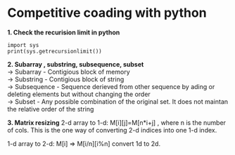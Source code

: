 <h1> Competitive coading with python </h1>

**1. Check the recurision limit in python**
```
import sys
print(sys.getrecursionlimit())
```

**2. Subarray , substring, subsequence, subset** 
<br>
-> Subarray - Contigious block of memory <br>
-> Substring - Contigious block of string <br>
-> Subsequence - Sequence derieved from other sequence by ading or deleting elements but without changing the order <br>
-> Subset -  Any possible combination of the original set. It does not maintan the relative order of the string <br>

**3. Matrix resizing**
2-d array to 1-d: M[i][j]=M[n*i+j] , where n is the number of cols. This is the one way of converting 2-d indices into one 1-d index. 

1-d array to 2-d: M[i] => M[i/n][i%n] convert 1d to 2d.

